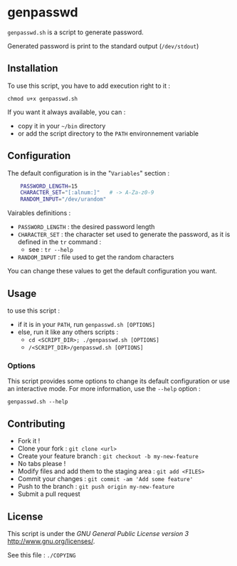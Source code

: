 genpasswd
=========

`genpasswd.sh` is a script to generate password.

Generated password is print to the standard output (`/dev/stdout`)



Installation
------------
To use this script, you have to add execution right to it :


    chmod u+x genpasswd.sh


If you want it always available, you can :

  * copy it in your `~/bin` directory
  * or add the script directory to the `PATH` environnement variable



Configuration
-------------
The default configuration is in the "`Variables`" section :

```bash
    PASSWORD_LENGTH=15
    CHARACTER_SET="[:alnum:]"   # -> A-Za-z0-9
    RANDOM_INPUT="/dev/urandom"
```

Vairables definitions :

  * `PASSWORD_LENGTH` : the desired password length
  * `CHARACTER_SET` : the character set used to generate the password, as it is defined in the `tr` command :
    * see : `tr --help`
  * `RANDOM_INPUT` : file used to get the random characters


You can change these values to get the default configuration you want.



Usage
-----
to use this script :

  * if it is in your `PATH`, run `genpasswd.sh [OPTIONS]`
  * else, run it like any others scripts :
    * `cd <SCRIPT_DIR>; ./genpasswd.sh [OPTIONS]`
    * `/<SCRIPT_DIR>/genpasswd.sh [OPTIONS]`


### Options
This script provides some options to change its default configuration or use an interactive mode.
For more information, use the `--help` option :

    genpasswd.sh --help



Contributing
------------
  * Fork it !
  * Clone your fork : `git clone <url>`
  * Create your feature branch : `git checkout -b my-new-feature`
  * No tabs please !
  * Modify files and add them to the staging area : `git add <FILES>`
  * Commit your changes : `git commit -am 'Add some feature'`
  * Push to the branch : `git push origin my-new-feature`
  * Submit a pull request



License
-------
This script is under the _GNU General Public License version 3_ <http://www.gnu.org/licenses/>.

See this file : `./COPYING`
